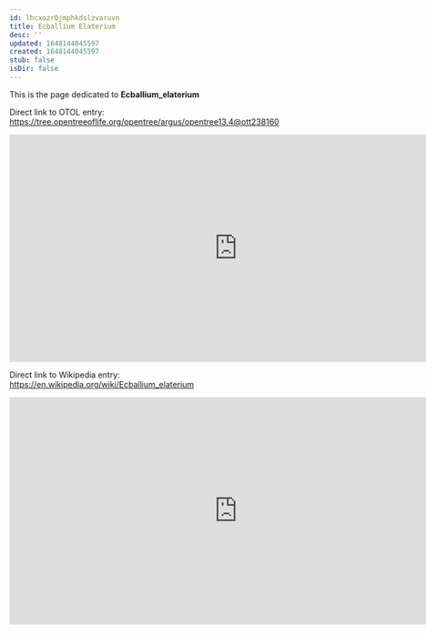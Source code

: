 ```yaml
---
id: lhcxozr0jmphkdslzvaruvn
title: Ecballium Elaterium
desc: ''
updated: 1648144045597
created: 1648144045597
stub: false
isDir: false
---
```

This is the page dedicated to **Ecballium_elaterium**


Direct link to OTOL entry: https://tree.opentreeoflife.org/opentree/argus/opentree13.4@ott238160



<html>
    <body>
    <iframe src="https://tree.opentreeoflife.org/opentree/argus/opentree13.4@ott238160"
    width="800" height="400" frameborder="0" allowfullscreen> </iframe>
    </body>
</html>
    


Direct link to Wikipedia entry: https://en.wikipedia.org/wiki/Ecballium_elaterium



<html>
    <body>
    <iframe src="https://en.wikipedia.org/wiki/Ecballium_elaterium"
    width="800" height="400" frameborder="0" allowfullscreen> </iframe>
    </body>
</html>
    
